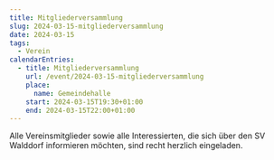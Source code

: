 ```yaml
---
title: Mitgliederversammlung
slug: 2024-03-15-mitgliederversammlung
date: 2024-03-15
tags:
  - Verein
calendarEntries:
  - title: Mitgliederversammlung
    url: /event/2024-03-15-mitgliederversammlung
    place:
      name: Gemeindehalle
    start: 2024-03-15T19:30+01:00
    end: 2024-03-15T22:00+01:00
---
```

Alle Vereinsmitglieder sowie alle Interessierten, die sich über den SV Walddorf informieren möchten, sind recht herzlich eingeladen. 
